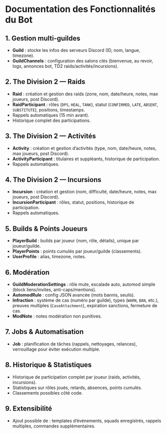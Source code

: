 # Documentation des Fonctionnalités du Bot

## 1. Gestion multi-guildes
- **Guild** : stocke les infos des serveurs Discord (ID, nom, langue, timezone).
- **GuildChannels** : configuration des salons clés (bienvenue, au revoir, logs, annonces bot, TD2 raids/activités/incursions).

## 2. The Division 2 — Raids
- **Raid** : création et gestion des raids (zone, nom, date/heure, notes, max joueurs, post Discord).
- **RaidParticipant** : rôles (`DPS`, `HEAL`, `TANK`), statut (`CONFIRMED`, `LATE`, `ABSENT`, `SUBSTITUTE`), positions, timestamps.
- Rappels automatiques (15 min avant).
- Historique complet des participations.

## 3. The Division 2 — Activités
- **Activity** : création et gestion d’activités (type, nom, date/heure, notes, max joueurs, post Discord).
- **ActivityParticipant** : titulaires et suppléants, historique de participation.
- Rappels automatiques.

## 4. The Division 2 — Incursions
- **Incursion** : création et gestion (nom, difficulté, date/heure, notes, max joueurs, post Discord).
- **IncursionParticipant** : rôles, statut, positions, historique de participation.
- Rappels automatiques.

## 5. Builds & Points Joueurs
- **PlayerBuild** : builds par joueur (nom, rôle, détails), unique par joueur/guilde.
- **PlayerPoints** : points cumulés par joueur/guilde (classements).
- **UserProfile** : alias, timezone, notes.

## 6. Modération
- **GuildModerationSettings** : rôle mute, escalade auto, automod simple (block liens/invites, anti-caps/mentions).
- **AutomodRule** : config JSON avancée (mots bannis, seuils).
- **Infraction** : système de cas (numéro par guilde), types (`WARN`, `BAN`, etc.), preuves multiples (`CaseAttachment`), expiration sanctions, fermeture de cas.
- **ModNote** : notes modération non punitives.

## 7. Jobs & Automatisation
- **Job** : planification de tâches (rappels, nettoyages, relances), verrouillage pour éviter exécution multiple.

## 8. Historique & Statistiques
- Historique de participation complet par joueur (raids, activités, incursions).
- Statistiques sur rôles joués, retards, absences, points cumulés.
- Classements possibles côté code.

## 9. Extensibilité
- Ajout possible de : templates d’événements, squads enregistrés, rappels multiples, commandes supplémentaires.
